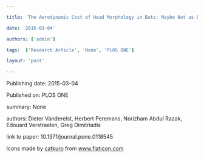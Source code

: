 ---
title: 'The Aerodynamic Cost of Head Morphology in Bats: Maybe Not as Bad as It Seems'
date: '2015-03-04'
authors: ['admin']
tags:  ['Research Article', 'None', 'PLOS ONE']
layout: 'post'
---
Publishing date: 2015-03-04

Published on: PLOS ONE

summary: None

authors: Dieter Vanderelst, Herbert Peremans, Norizham Abdul Razak, Edouard Verstraelen, Greg Dimitriadis

link to paper: 10.1371/journal.pone.0118545

Icons made by <a href="https://www.flaticon.com/free-icon/bookshelves_3576884" title="catkuro">catkuro</a> from <a href="https://www.flaticon.com/" title="Flaticon"> www.flaticon.com</a>